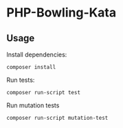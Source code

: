 # PHP-Bowling-Kata

## Usage

Install dependencies:

    composer install
    
Run tests:

    composer run-script test
    
Run mutation tests

    composer run-script mutation-test